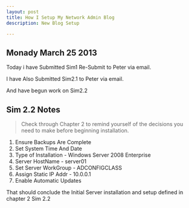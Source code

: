 ```yaml
---
layout: post
title: How I Setup My Network Admin Blog 
description: New Blog Setup

---
```

Monady March 25 2013
--------------------

Today i have Submitted Sim1 Re-Submit to Peter via email.

I have Also Submitted Sim2.1 to Peter via email.

And have begun work on Sim2.2

Sim 2.2 Notes
-------------

>Check through Chapter 2 to remind yourself of the decisions you need to make before beginning installation.

1. Ensure Backups Are Complete
2. Set System Time And Date
3. Type of Installation - Windows Server 2008 Enterprise
4. Server HostName - server01
5. Set Server WorkGroup - ADCONFIGCLASS
6. Assign Static IP Addr - 10.0.0.1
7. Enable Automatic Updates

That should conclude the Initial Server installation and setup defined in chapter 2 Sim 2.2
